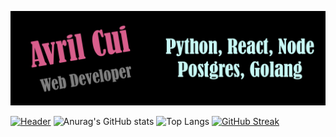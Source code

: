 [![Header](https://github.com/Avril-Cui/Avril-Cui/blob/main/Avril.png "Header")](http://www.aspect-game.com/)

[![Header](https://raw.githubusercontent.com/MartinHeinz/MartinHeinz/master/readme_header.png "Header")](https://martinheinz.dev/)
![Anurag's GitHub stats](https://github-readme-stats.vercel.app/api?username=Avril-Cui&theme=radical&show_icons=true)
![Top Langs](https://github-readme-stats.vercel.app/api/top-langs/?username=Avril-Cui&theme=radical)
[![GitHub Streak](https://github-readme-streak-stats.herokuapp.com/?user=Avril-Cui)](https://git.io/streak-stats)
